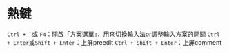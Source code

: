 # 熱鍵

`` Ctrl + ` ``或 `F4`：開啟「方案選單」，用來切換輸入法or調整輸入方案的開關
`Ctrl + Enter`或`Shift + Enter`：上屏preedit
`Ctrl + Shift + Enter`：上屏comment